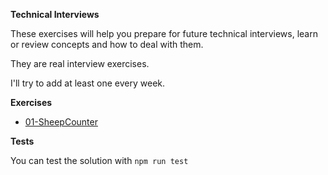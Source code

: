
**Technical Interviews**

These exercises will help you prepare for future technical interviews, learn or review concepts and how to deal with them.

They are real interview exercises.

I'll try to add at least one every week.

**Exercises**

- [01-SheepCounter](/Exercises/01-SheepCounter/)


**Tests**

You can test the solution with `npm run test`
